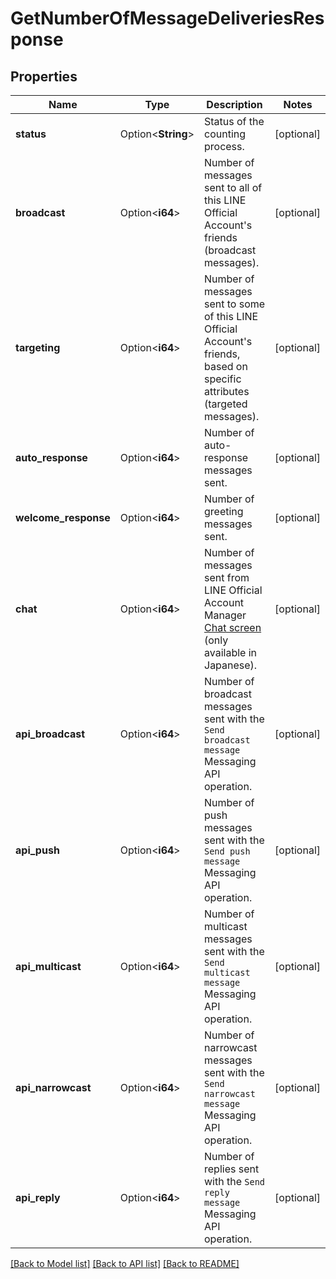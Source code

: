 # GetNumberOfMessageDeliveriesResponse

## Properties

Name | Type | Description | Notes
------------ | ------------- | ------------- | -------------
**status** | Option<**String**> | Status of the counting process. | [optional]
**broadcast** | Option<**i64**> | Number of messages sent to all of this LINE Official Account's friends (broadcast messages). | [optional]
**targeting** | Option<**i64**> | Number of messages sent to some of this LINE Official Account's friends, based on specific attributes (targeted messages). | [optional]
**auto_response** | Option<**i64**> | Number of auto-response messages sent. | [optional]
**welcome_response** | Option<**i64**> | Number of greeting messages sent. | [optional]
**chat** | Option<**i64**> | Number of messages sent from LINE Official Account Manager [Chat screen](https://www.linebiz.com/jp/manual/OfficialAccountManager/chats/) (only available in Japanese). | [optional]
**api_broadcast** | Option<**i64**> | Number of broadcast messages sent with the `Send broadcast message` Messaging API operation. | [optional]
**api_push** | Option<**i64**> | Number of push messages sent with the `Send push message` Messaging API operation. | [optional]
**api_multicast** | Option<**i64**> | Number of multicast messages sent with the `Send multicast message` Messaging API operation. | [optional]
**api_narrowcast** | Option<**i64**> | Number of narrowcast messages sent with the `Send narrowcast message` Messaging API operation. | [optional]
**api_reply** | Option<**i64**> | Number of replies sent with the `Send reply message` Messaging API operation. | [optional]

[[Back to Model list]](../README.md#documentation-for-models) [[Back to API list]](../README.md#documentation-for-api-endpoints) [[Back to README]](../README.md)


